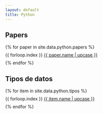 ```yaml
---
layout: default
title: Python
---
```


## Papers

<ul style="list-style: none; padding: 0">
 {% for paper in site.data.python.papers %}
 	<li style="margin: 8px 0">{{ forloop.index }} <a href="{{ paper.link }}">{{ paper.name | upcase }}</a></li>
 {% endfor %}	
</ul>

## Tipos de datos

<!-- <ul style="list-style: none; padding: 0">
 {% for item in site.data.python.tipos %}
  {% include card-paper.html 
  	title=item.name
  	img=item.img
  	href=item.link
  	%}
 {% endfor %}	
</ul>
 -->
<ul style="list-style: none; padding: 0">
 {% for item in site.data.python.tipos %}
 	<li style="margin: 8px 0">{{ forloop.index }} <a href="{{ item.link }}">{{ item.name | upcase }}</a></li>
 {% endfor %}	
</ul>
